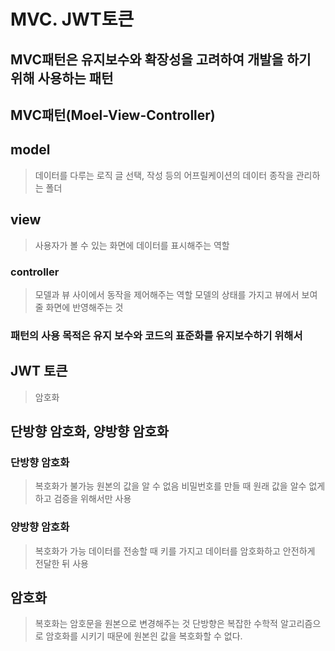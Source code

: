 # MVC. JWT토큰

## MVC패턴은 유지보수와 확장성을 고려하여 개발을 하기 위해 사용하는 패턴

## MVC패턴(Moel-View-Controller)

## model  
> 데이터를 다루는 로직
> 글 선택, 작성 등의 어프릴케이션의 데이터 종작을 관리하는 폴더

## view 
> 사용자가 볼 수 있는 화면에 데이터를 표시해주는 역할

### controller
> 모델과 뷰 사이에서 동작을 제어해주는 역할
> 모델의 상태를 가지고 뷰에서 보여줄 화면에 반영해주는 것

### 패턴의 사용 목적은 유지 보수와 코드의 표준화를 유지보수하기 위해서


## JWT 토큰
> 암호화

## 단방향 암호화, 양방향 암호화
### 단방향 암호화
> 복호화가 불가능
> 원본의 값을 알 수 없음
> 비밀번호를 만들 때 원래 값을 알수 없게하고 검증을 위해서만 사용

### 양방향 암호화
> 복호화가 가능
> 데이터를 전송할 때 키를 가지고 데이터를 암호화하고 안전하게 전달한 뒤 사용

## 암호화
> 복호화는 암호문을 원본으로 변경해주는 것
> 단방향은 복잡한 수학적 알고리즘으로 암호화를 시키기 때문에
> 원본읜 값을 복호화할 수 없다.
